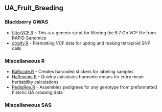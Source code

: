 ## UA_Fruit_Breeding

### Blackberry GWAS
* [filterVCF.R]() - This is a generic stript for filtering the 8.7 Gb VCF file from RAPiD Genomics
* [dogify.R]() - Formatting VCF data for updog and making tetraploid SNP calls

### Miscellaneous R
* [BaRcode.R]() - Creates barcoded stickers for labeling samples
* [HaRmonic.R]() - Quickly calculates harmonic means for entry mean heritability calculations
* [PedigRee.R]() - Assembles pedigrees for any genotype from preformatted historic UA crossing data

### Miscellaneous SAS
